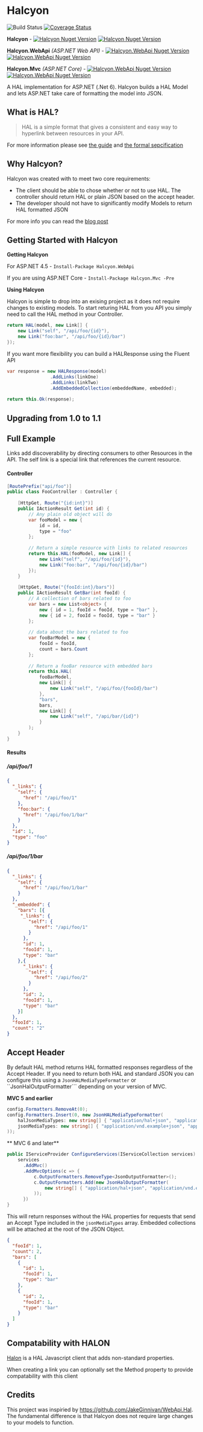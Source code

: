 # Halcyon 
![Build Status](https://ci.appveyor.com/api/projects/status/github/visualeyes/halcyon?branch=master&svg=true) 
[![Coverage Status](https://coveralls.io/repos/visualeyes/halcyon/badge.svg?branch=master&service=github)](https://coveralls.io/github/visualeyes/halcyon?branch=master)

**Halcyon** - 
[![Halcyon Nuget Version](https://img.shields.io/nuget/v/Halcyon.svg)](https://www.nuget.org/packages/Halcyon/) 
[![Halcyon Nuget Version](https://img.shields.io/nuget/vpre/Halcyon.svg)](https://www.nuget.org/packages/Halcyon/) 

**Halcyon.WebApi** *(ASP.NET Web API)* - 
[![Halcyon.WebApi Nuget Version](https://img.shields.io/nuget/v/Halcyon.WebApi.svg)](https://www.nuget.org/packages/Halcyon.WebApi/)
[![Halcyon.WebApi Nuget Version](https://img.shields.io/nuget/vpre/Halcyon.WebApi.svg)](https://www.nuget.org/packages/Halcyon.WebApi/)

**Halcyon.Mvc** *(ASP.NET Core)* -
[![Halcyon.WebApi Nuget Version](https://img.shields.io/nuget/v/Halcyon.Mvc.svg)](https://www.nuget.org/packages/Halcyon.Mvc/)
[![Halcyon.WebApi Nuget Version](https://img.shields.io/nuget/vpre/Halcyon.Mvc.svg)](https://www.nuget.org/packages/Halcyon.Mvc/)


A HAL implementation for ASP.NET (.Net 6). Halcyon builds a HAL Model and lets ASP.NET take care of formatting the model into JSON.

## What is HAL?
> HAL is a simple format that gives a consistent and easy way to hyperlink between resources in your API.

For more information please see [the guide](https://github.com/mikekelly/hal_specification) and [the formal sepcification](http://stateless.co/hal_specification.html)

## Why Halcyon?

Halcyon was created with to meet two core requirements:

* The client should be able to chose whether or not to use HAL. The controller should return HAL or plain JSON based on the accept header. 
* The developer should not have to significantly modify Models to return HAL formatted JSON



For more info you can read the [blog post](https://medium.com/@johncmckim/halcyon-hal-for-net-ebc416844152)

## Getting Started with Halcyon

**Getting Halcyon**

For ASP.NET 4.5 - `Install-Package Halcyon.WebApi`

If you are using ASP.NET Core - `Install-Package Halcyon.Mvc -Pre`

**Using Halcyon**

Halcyon is simple to drop into an exising project as it does not require changes to existing models.
To start returing HAL from you API you simply need to call the HAL method in your Controller.
```c#
return HAL(model, new Link[] {
    new Link("self", "/api/foo/{id}"),
    new Link("foo:bar", "/api/foo/{id}/bar")
});
```
If you want more flexibility you can build a HALResponse using the Fluent API
```c#
var response = new HALResponse(model)
                .AddLinks(linkOne)
                .AddLinks(linkTwo)
                .AddEmbeddedCollection(embeddedName, embedded);
    
return this.Ok(response);
```
## Upgrading from 1.0 to 1.1

## Full Example
Links add discoverability by directing consumers to other Resources in the API.
The self link is a special link that references the current resource.

#### Controller 
```c#
[RoutePrefix("api/foo")]
public class FooController : Controller {
    
    [HttpGet, Route("{id:int}")]
    public IActionResult Get(int id) {
        // Any plain old object will do
        var fooModel = new {
            id = id,
            type = "foo"
        };
            
        // Return a simple resource with links to related resources
        return this.HAL(fooModel, new Link[] {
            new Link("self", "/api/foo/{id}"),
            new Link("foo:bar", "/api/foo/{id}/bar")
        });
    }
    
    [HttpGet, Route("{fooId:int}/bars")]
    public IActionResult GetBar(int fooId) {
        // A collection of bars related to foo
        var bars = new List<object> {
            new { id = 1, fooId = fooId, type = "bar" },
            new { id = 2, fooId = fooId, type = "bar" }
        };
    
        // data about the bars related to foo
        var fooBarModel = new {
            fooId = fooId,
            count = bars.Count
        };
    
        // Return a fooBar resource with embedded bars
        return this.HAL(
            fooBarModel,
            new Link[] {
                new Link("self", "/api/foo/{fooId}/bar")
            },
            "bars",
            bars,
            new Link[] {
                new Link("self", "/api/bar/{id}")
            }
        );
    }
}
```
#### Results

##### /api/foo/1
```json
{
  "_links": {
    "self": {
      "href": "/api/foo/1"
    },
    "foo:bar": {
      "href": "/api/foo/1/bar"
    }
  },
  "id": 1,
  "type": "foo"
}
```
##### /api/foo/1/bar
```json
{
  "_links": {
    "self": {
      "href": "/api/foo/1/bar"
    }
  },
  "_embedded": {
    "bars": [{
     "_links": {
        "self": {
          "href": "/api/foo/1"
        }
      },
      "id": 1,
      "fooId": 1, 
      "type": "bar"
    },{
      "_links": {
        "self": {
          "href": "/api/foo/2"
        }
      },
      "id": 2,
      "fooId": 1, 
      "type": "bar"
    }]
  },
  "fooId": 1,
  "count": "2"
}
```
## Accept Header

By default HAL method returns HAL formatted responses regardless of the Accept Header.
If you need to return both HAL and standard JSON you can configure this using a ``JsonHALMediaTypeFormatter`` or ``JsonHalOutputFormatter```
depending on your version of MVC.

**MVC 5 and earlier**

```c#
config.Formatters.RemoveAt(0);
config.Formatters.Insert(0, new JsonHALMediaTypeFormatter(
    halJsonMediaTypes: new string[] { "application/hal+json", "application/vnd.example.hal+json", "application/vnd.example.hal.v1+json" },
    jsonMediaTypes: new string[] { "application/vnd.example+json", "application/vnd.example.v1+json" }
));
```

** MVC 6 and later**

```c#
public IServiceProvider ConfigureServices(IServiceCollection services) {
    services
      .AddMvc()
      .AddMvcOptions(c => {
          c.OutputFormatters.RemoveType<JsonOutputFormatter>();
          c.OutputFormatters.Add(new JsonHalOutputFormatter(
              new string[] { "application/hal+json", "application/vnd.example.hal+json", "application/vnd.example.hal.v1+json" }
          ));
      })
}
```
This will return responses without the HAL properties for requests that send an Accept Type included in the ``jsonMediaTypes`` array.
Embedded collections will be attached at the root of the JSON Object.

```json
{
  "fooId": 1,
  "count": 2,
  "bars": [
    {
      "id": 1,
      "fooId": 1,
      "type": "bar"
    },
    {
      "id": 2,
      "fooId": 1,
      "type": "bar"
    }
  ]
}
```

## Compatability with HALON
[Halon](https://github.com/LeanKit-Labs/halon) is a HAL Javascript client that adds non-standard properties.

When creating a link you can optionally set the Method property to provide compatability with this client


## Credits
This project was inspiried by https://github.com/JakeGinnivan/WebApi.Hal. 
The fundamental difference is that Halcyon does not require large changes 
to your models to function.
